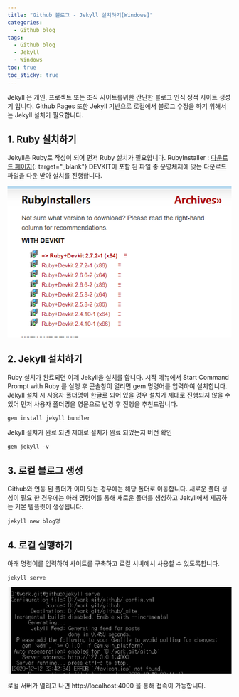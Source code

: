 ```yaml
---
title: "Github 블로그 - Jekyll 설치하기[Windows]"
categories:
  - Github blog
tags:
  - Github blog
  - Jekyll
  - Windows
toc: true
toc_sticky: true
---
```


Jekyll 은 개인, 프로젝트 또는 조직 사이트를위한 간단한 블로그 인식 정적 사이트 생성기 입니다.
Github Pages 또한 Jekyll 기반으로 로컬에서 블로그 수정을 하기 위해서는 Jekyll 설치가 필요합니다.

## 1. Ruby 설치하기
Jekyll은 Ruby로 작성이 되어 먼저 Ruby 설치가 필요합니다.
RubyInstaller : [다운로드 페이지](https://rubyinstaller.org/){: target="_blank"}
DEVKIT이 포함 된 파일 중 운영체제에 맞는 다운로드 파일을 다운 받아 설치를 진행합니다.

![Alt text](/assets/images/ruby_install.png)

## 2. Jekyll 설치하기
Ruby 설치가 완료되면 이제 Jekyll을 설치를 합니다.
시작 메뉴에서 Start Command Prompt with Ruby 를 실행 후
콘솔창이 열리면 gem 명령어를 입력하여 설치합니다.
Jekyll 설치 시 사용자 폴더명이 한글로 되어 있을 경우 설치가
제대로 진행되지 않을 수 있어 먼저 사용자 폴더명을
영문으로 변경 후 진행을 추천드립니다.
```
gem install jekyll bundler
```
Jekyll 설치가 완료 되면 제대로 설치가 완료 되었는지 버전 확인
```
gem jekyll -v
```

## 3. 로컬 블로그 생성
Github와 연동 된 폴더가 이미 있는 경우에는 해당 폴더로 이동합니다.
새로운 폴더 생성이 필요 한 경우에는 아래 명령어를 통해 새로운 폴더를 생성하고
Jekyll에서 제공하는 기본 템플릿이 생성됩니다.
```
jekyll new blog명
```

## 4. 로컬 실행하기
아래 명령어를 입력하여 사이트를 구축하고 로컬 서버에서 사용할 수 있도록합니다.
```
jekyll serve
```

![Alt text](/assets/images/jekyll_serve.png)

로컬 서버가 열리고 나면 http://localhost:4000 을 통해 접속이 가능합니다.
